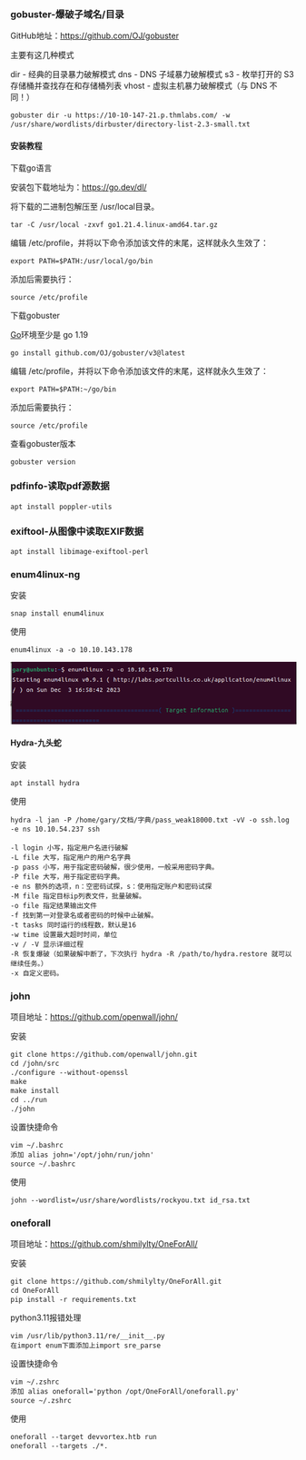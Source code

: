 

### gobuster-爆破子域名/目录

GitHub地址：https://github.com/OJ/gobuster

主要有这几种模式

dir - 经典的目录暴力破解模式
dns - DNS 子域暴力破解模式
s3 - 枚举打开的 S3 存储桶并查找存在和存储桶列表
vhost - 虚拟主机暴力破解模式（与 DNS 不同！）

```
gobuster dir -u https://10-10-147-21.p.thmlabs.com/ -w /usr/share/wordlists/dirbuster/directory-list-2.3-small.txt
```

#### 安装教程

下载go语言

安装包下载地址为：https://go.dev/dl/

将下载的二进制包解压至 /usr/local目录。

```
tar -C /usr/local -zxvf go1.21.4.linux-amd64.tar.gz
```

编辑 /etc/profile，并将以下命令添加该文件的末尾，这样就永久生效了：

```
export PATH=$PATH:/usr/local/go/bin
```

添加后需要执行：

```
source /etc/profile
```

下载gobuster 

[Go](https://golang.org/)环境至少是 go 1.19

```
go install github.com/OJ/gobuster/v3@latest
```

编辑 /etc/profile，并将以下命令添加该文件的末尾，这样就永久生效了：

```
export PATH=$PATH:~/go/bin
```

添加后需要执行：

```
source /etc/profile
```

查看gobuster版本

```
gobuster version
```



### pdfinfo-读取pdf源数据

```
apt install poppler-utils
```



### exiftool-从图像中读取EXIF数据

```
apt install libimage-exiftool-perl
```



### enum4linux-ng

安装

```
snap install enum4linux
```

使用

```
enum4linux -a -o 10.10.143.178
```

![image-20231203172413224](../图片/image-20231203172413224.png)

#### Hydra-九头蛇

安装

```
apt install hydra
```

使用

```
hydra -l jan -P /home/gary/文档/字典/pass_weak18000.txt -vV -o ssh.log -e ns 10.10.54.237 ssh

-l login 小写，指定用户名进行破解
-L file 大写，指定用户的用户名字典
-p pass 小写，用于指定密码破解，很少使用，一般采用密码字典。
-P file 大写，用于指定密码字典。
-e ns 额外的选项，n：空密码试探，s：使用指定账户和密码试探
-M file 指定目标ip列表文件，批量破解。
-o file 指定结果输出文件
-f 找到第一对登录名或者密码的时候中止破解。
-t tasks 同时运行的线程数，默认是16
-w time 设置最大超时时间，单位
-v / -V 显示详细过程
-R 恢复爆破（如果破解中断了，下次执行 hydra -R /path/to/hydra.restore 就可以继续任务。）
-x 自定义密码。
```

### john

项目地址：https://github.com/openwall/john/

安装

```
git clone https://github.com/openwall/john.git
cd /john/src
./configure --without-openssl
make
make install
cd ../run
./john
```

设置快捷命令

```
vim ~/.bashrc
添加 alias john='/opt/john/run/john'
source ~/.bashrc
```

使用

```
john --wordlist=/usr/share/wordlists/rockyou.txt id_rsa.txt
```



### oneforall

项目地址：https://github.com/shmilylty/OneForAll/

安装

```
git clone https://github.com/shmilylty/OneForAll.git
cd OneForAll
pip install -r requirements.txt
```

python3.11报错处理

```
vim /usr/lib/python3.11/re/__init__.py
在import enum下面添加上import sre_parse
```

设置快捷命令

```
vim ~/.zshrc
添加 alias oneforall='python /opt/OneForAll/oneforall.py'
source ~/.zshrc
```

使用

```
oneforall --target devvortex.htb run
oneforall --targets ./*.
```

